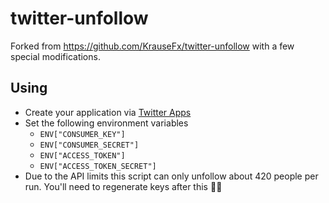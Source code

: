 # twitter-unfollow

Forked from https://github.com/KrauseFx/twitter-unfollow with a few special modifications.


## Using

- Create your application via [Twitter Apps](https://apps.twitter.com)
- Set the following environment variables
  - `ENV["CONSUMER_KEY"]`
  - `ENV["CONSUMER_SECRET"]`
  - `ENV["ACCESS_TOKEN"]`
  - `ENV["ACCESS_TOKEN_SECRET"]`
- Due to the API limits this script can only unfollow about 420 people per run. You'll need to regenerate keys after this 🤷‍♀️
